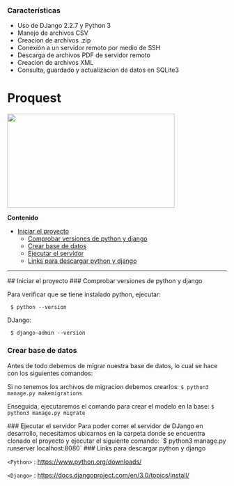 ### Características

- Uso de DJango 2.2.7 y Python 3
- Manejo de archivos CSV
- Creacion de archivos .zip
- Conexión a un servidor remoto por medio de SSH
- Descarga de archivos PDF de servidor remoto
- Creacion de archivos XML
- Consulta, guardado y actualizacion de datos en SQLite3

# Proquest

<img src="https://migantoju.com/wp-content/uploads/2018/12/1_u_Jr6FozmyMCi3pe9ZsoFg-768x432.png"  width="384" height="216" />


**Contenido**

<!--ts-->
- [Iniciar el proyecto](#inicio)
	* [Comprobar versiones de python y django](#versiones)
	+ [Crear base de datos](#database)
	* [Ejecutar el servidor](#server)
	* [Links para descargar python y django](#links)
<!--te-->

** **
<a name="inicio"/>
## Iniciar el proyecto
<a name="versiones"/>
### Comprobar versiones de python y django

Para verificar que se tiene instalado python, ejecutar:

` $ python --version`

DJango:

` $ django-admin --version`
<a name="database"/>
### Crear base de datos

Antes de todo debemos de migrar nuestra base de datos, lo cual se hace con los siguientes comandos:

Si no tenemos los archivos de migracion debemos crearlos:
`$ python3 manage.py makemigrations`

Enseguida, ejecutaremos el comando para crear el modelo en la base:
`$ python3 manage.py migrate`

<a name="server"/>
### Ejecutar el servidor
Para poder correr el servidor de DJango en desarrollo, necesitamos ubicarnos en la carpeta donde se encuentra clonado el proyecto y ejecutar el siguiente comando:
`$ python3 manage.py runserver localhost:8080`

<a name="links"/>
### Links para descargar python y django

`<Python>` : <https://www.python.org/downloads/>

`<Django>` : <https://docs.djangoproject.com/en/3.0/topics/install/>
